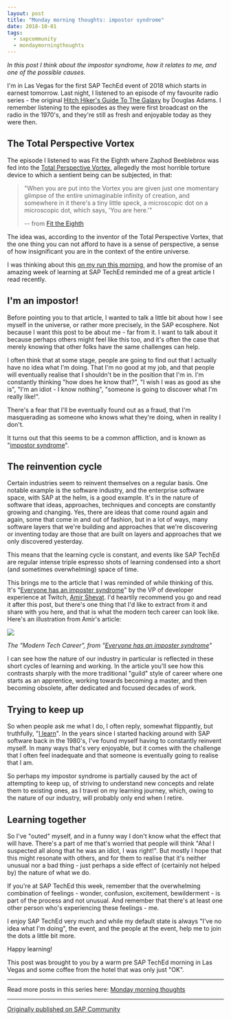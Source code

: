 ```yaml
---
layout: post
title: "Monday morning thoughts: impostor syndrome"
date: 2018-10-01
tags:
  - sapcommunity
  - mondaymorningthoughts
---
```


*In this post I think about the impostor syndrome, how it relates to me,
and one of the possible causes.*

I'm in Las Vegas for the first SAP TechEd event of 2018 which starts in
earnest tomorrow. Last night, I listened to an episode of my favourite
radio series - the original [Hitch Hiker's Guide To The Galaxy](https://en.wikipedia.org/wiki/The_Hitchhiker%27s_Guide_to_the_Galaxy_(radio_series))
by Douglas Adams. I remember listening to the episodes as they were
first broadcast on the radio in the 1970's, and they're still as fresh
and enjoyable today as they were then.

## The Total Perspective Vortex

The episode I listened to was Fit the Eighth where Zaphod Beeblebrox was
fed into the [Total Perspective Vortex](https://en.wikipedia.org/wiki/Technology_in_The_Hitchhiker%27s_Guide_to_the_Galaxy#Total_Perspective_Vortex), allegedly
the most horrible torture device to which a sentient being can be
subjected, in that:

> "When you are put into the Vortex you are given just one momentary
> glimpse of the entire unimaginable infinity of creation, and somewhere
> in it there's a tiny little speck, a microscopic dot on a microscopic
> dot, which says, 'You are here.'"
> 
> \-- from [Fit the Eighth](https://www.clivebanks.co.uk/THHGTTG/THHGTTGradio8.htm)


The idea was, according to the inventor of the Total Perspective Vortex,
that the one thing you can not afford to have is a sense of perspective,
a sense of how insignificant you are in the context of the entire
universe.

I was thinking about this [on my run this morning](https://www.strava.com/activities/1877530878), and how
the promise of an amazing week of learning at SAP TechEd reminded me of
a great article I read recently.

## I'm an impostor!

Before pointing you to that article, I wanted to talk a little bit about
how I see myself in the universe, or rather more precisely, in the SAP
ecosphere. Not because I want this post to be about me - far from it. I
want to talk about it because perhaps others might feel like this too,
and it's often the case that merely knowing that other folks have the
same challenges can help.

I often think that at some stage, people are going to find out that I
actually have no idea what I'm doing. That I'm no good at my job, and
that people will eventually realise that I shouldn't be in the position
that I'm in. I'm constantly thinking "how does he know that?", "I
wish I was as good as she is", "I'm an idiot - I know nothing",
"someone is going to discover what I'm really like!".

There's a fear that I'll be eventually found out as a fraud, that I'm
masquerading as someone who knows what they're doing, when in reality I
don't.

It turns out that this seems to be a common affliction, and is known as
"[impostor syndrome](https://en.wikipedia.org/wiki/Impostor_syndrome)".

## The reinvention cycle

Certain industries seem to reinvent themselves on a regular basis. One
notable example is the software industry, and the enterprise software
space, with SAP at the helm, is a good example. It's in the nature of
software that ideas, approaches, techniques and concepts are constantly
growing and changing. Yes, there are ideas that come round again and
again, some that come in and out of fashion, but in a lot of ways, many
software layers that we're building and approaches that we're
discovering or inventing today are those that are built on layers and
approaches that we only discovered yesterday.

This means that the learning cycle is constant, and events like SAP
TechEd are regular intense triple espresso shots of learning condensed
into a short (and sometimes overwhelming) space of time.

This brings me to the article that I was reminded of while thinking of
this. It's "[Everyone has an imposter syndrome](https://medium.com/@ashevat/everyone-has-an-imposter-syndrome-7bef0698a212)"
by the VP of developer experience at Twitch, [Amir Shevat](https://twitter.com/ashevat). I'd heartily recommend you go and
read it after this post, but there's one thing that I'd like to
extract from it and share with you here, and that is what the modern
tech career can look like. Here's an illustration from Amir's
article:

![](https://cdn-images-1.medium.com/max/800/1*ZGk8F0UdoEJMXeVFsDTt5w.png)

*The "Modern Tech Career", from "[Everyone has an imposter syndrome](https://medium.com/@ashevat/everyone-has-an-imposter-syndrome-7bef0698a212)"*

I can see how the nature of our industry in particular is reflected in
these short cycles of learning and working. In the article you'll see
how this contrasts sharply with the more traditional "guild" style of
career where one starts as an apprentice, working towards becoming a
master, and then becoming obsolete, after dedicated and focused decades
of work.


## Trying to keep up

So when people ask me what I do, I often reply, somewhat flippantly, but
truthfully, "[I learn](https://community.sap.com/t5/career-corner-blog-posts/a-call-to-arms-for-abap-developers/bc-p/12986208/highlight/true#M1531)".
In the years since I started hacking around with SAP software back in
the 1980's, I've found myself having to constantly reinvent myself. In
many ways that's very enjoyable, but it comes with the challenge that I
often feel inadequate and that someone is eventually going to realise
that I am.

So perhaps my impostor syndrome is partially caused by the act of
attempting to keep up, of striving to understand new concepts and relate
them to existing ones, as I travel on my learning journey, which, owing
to the nature of our industry, will probably only end when I retire.

## Learning together

So I've "outed" myself, and in a funny way I don't know what the
effect that will have. There's a part of me that's worried that people
will think "Aha! I suspected all along that he was an idiot, I was
right!". But mostly I hope that this might resonate with others, and
for them to realise that it's neither unusual nor a bad thing - just
perhaps a side effect of (certainly not helped by) the nature of what we
do.

If you're at SAP TechEd this week, remember that the overwhelming
combination of feelings - wonder, confusion, excitement, bewilderment -
is part of the process and not unusual. And remember that there's at
least one other person who's experiencing these feelings - me.

I enjoy SAP TechEd very much and while my default state is always
"I've no idea what I'm doing", the event, and the people at the
event, help me to join the dots a little bit more.

Happy learning!

This post was brought to you by a warm pre SAP TechEd morning in Las
Vegas and some coffee from the hotel that was only just "OK".

---

Read more posts in this series here: [Monday morning thoughts](https://qmacro.org/tags/mondaymorningthoughts/)

---

[Originally published on SAP Community](https://community.sap.com/t5/sap-teched-blog-posts/monday-morning-thoughts-impostor-syndrome/ba-p/13357879)
